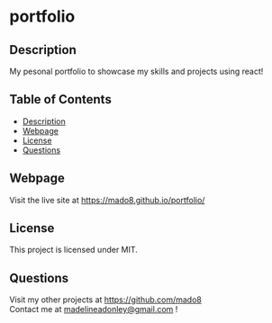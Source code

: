 # portfolio

## Description
My pesonal portfolio to showcase my skills and projects using react! 

## Table of Contents

- [ Description ](#Description)</br>
- [ Webpage ](#Webpage)</br>
- [ License ](#License )</br>
- [ Questions ](#Questions)</br>

## Webpage

Visit the live site at https://mado8.github.io/portfolio/ </br>



## License 
This project is licensed under MIT.  

## Questions
Visit my other projects at https://github.com/mado8 </br>
Contact me at madelineadonley@gmail.com ! </br>
